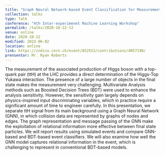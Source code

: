 ```yaml
---
title: "Graph Neural Network-based Event Classification for Measurement of the Higgs-Top Yukawa Interaction"
collection: talks
type: Talk
conference: "4th Inter-experimenet Machine Learning Workshop"
permalink: /talks/2020-10-22-t2
venue: online
date: 2020-10-22
modified: 2023-06-02
location: online
link: https://indico.cern.ch/event/852553/contributions/4057190/ 
prensentor: Mr. Ryan Roberts
---
```


The measurement of the associated production of Higgs boson with a top-quark pair (ttH) at the LHC provides a direct determination of the Higgs-Top Yukawa interaction. The presence of a large number of objects in the final state makes the measurement very challenging. Multivariate Analysis methods such as Boosted Decision Trees (BDT) were used to enhance the analysis sensitivity. However, the sensitivity gain largely depends on physics-inspired input discriminating variables, which in practice require a significant amount of time to engineer carefully. In this presentation, we separate ttH signal from its main background using a Graph Neural Network (GNN), in which collision data are represented by graphs of nodes and edges. The graph representation and message passing of the GNN make the exploitation of relational information more effective between final state particles. We will report results using simulated events and compare GNN-based and BDT-based event classifiers. We will also examine how well the GNN model captures relational information in the event, which is challenging to represent in conventional BDT-based models.